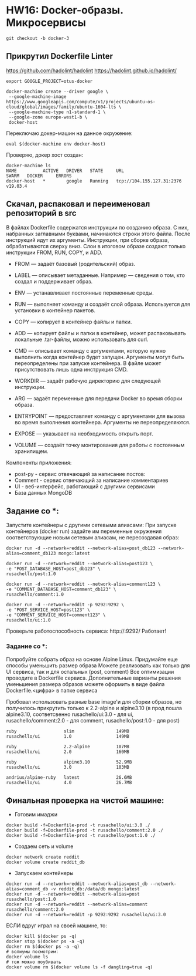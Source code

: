 # HW16: Docker-образы. Микросервисы
```
git checkout -b docker-3
```
## Прикрутил Dockerfile Linter
https://github.com/hadolint/hadolint
https://hadolint.github.io/hadolint/
```
export GOOGLE_PROJECT=otus-docker
```
```
docker-machine create --driver google \
 --google-machine-image https://www.googleapis.com/compute/v1/projects/ubuntu-os-cloud/global/images/family/ubuntu-1604-lts \
 --google-machine-type n1-standard-1 \
 --google-zone europe-west1-b \
 docker-host
```
Переключаю докер-машин на данное окружение:
```
eval $(docker-machine env docker-host)
```
Проверяю, докер хост создан:
```
docker-machine ls
NAME          ACTIVE   DRIVER   STATE     URL                         SWARM   DOCKER     ERRORS
docker-host   *        google   Running   tcp://104.155.127.31:2376           v19.03.4

```
## Скачал, распаковал и переименовал репозиторий в src

В файлах Dockerfile содержатся инструкции по созданию образа. С них, набранных заглавными буквами, начинаются строки этого файла. После инструкций идут их аргументы. Инструкции, при сборке образа, обрабатываются сверху вниз.
Слои в итоговом образе создают только инструкции FROM, RUN, COPY, и ADD.

- FROM — задаёт базовый (родительский) образ.

- LABEL — описывает метаданные. Например — сведения о том, кто создал и поддерживает образ.

- ENV — устанавливает постоянные переменные среды.

- RUN — выполняет команду и создаёт слой образа. Используется для установки в контейнер пакетов.

- COPY — копирует в контейнер файлы и папки.

- ADD — копирует файлы и папки в контейнер, может распаковывать локальные .tar-файлы, можно использовать для curl.

- CMD — описывает команду с аргументами, которую нужно выполнить когда контейнер будет запущен. Аргументы могут быть переопределены при запуске контейнера. В файле может присутствовать лишь одна инструкция CMD.

- WORKDIR — задаёт рабочую директорию для следующей инструкции.

- ARG — задаёт переменные для передачи Docker во время сборки образа.

- ENTRYPOINT — предоставляет команду с аргументами для вызова во время выполнения контейнера. Аргументы не переопределяются.

- EXPOSE — указывает на необходимость открыть порт.

- VOLUME — создаёт точку монтирования для работы с постоянным хранилищем.

Компоненты приложения:
- post-py - сервис отвечающий за написание постов:
- Comment - сервис отвечающий за написание комментариев
- UI - веб-интерфейс, работающий с другими сервисами
- База данных MongoDB


## Задание со *:

Запустите контейнеры с другими сетевыми алиасами:
При запуске контейнеров (docker run) задайте им
переменные окружения соответствующие новым сетевым
алиасам, не пересоздавая образ:
```
docker run -d --network=reddit --network-alias=post_db123 --network-alias=comment_db123 mongo:latest

docker run -d --network=reddit --network-alias=post123 \
-e "POST_DATABASE_HOST=post_db123" \
rusachello/post:1.0

docker run -d --network=reddit --network-alias=comment123 \
-e "COMMENT_DATABASE_HOST=comment_db123" \
rusachello/comment:1.0

docker run -d --network=reddit -p 9292:9292 \
-e "POST_SERVICE_HOST=post123" \
-e "COMMENT_SERVICE_HOST=comment123" \
rusachello/ui:1.0
```
Проверьте работоспособность сервиса:
http://<docker-host-ip>:9292/
Работает!

### Задание со *:

Попробуйте собрать образ на основе Alpine Linux. Придумайте еще способы уменьшить размер образа
Можете реализовать как только для UI сервиса, так и для остальных (post, comment)
Все оптимизации проводите в Dockerfile сервиса.
Дополнительные варианты решения уменьшения размера образов можете оформить в виде файла Dockerfile.<цифра> в папке сервиса

Пробовал использовать разные base image'и для сборки образов, но получилось прикрутить только к 2.2-alpine и alpine3.10 (в прод пошла alpine3.10, соответсвенно rusachello/ui:3.0 - для ui, rusachello/comment:2.0 - для comment, rusachello/post:1.0 - для post)

```
ruby                  slim                149MB
rusachello/ui         1.0                 149MB

ruby                  2.2-alpine          107MB
rusachello/ui         2.0                 160MB

ruby                  alpine3.10          52.9MB
rusachello/ui         3.0                 103MB

andrius/alpine-ruby   latest              26.6MB
rusachello/ui         4.0                 26.7MB
```

## Финальная проверка на чистой машине:
- Готовим имаджи
```
docker build -f=Dockerfile-prod -t rusachello/ui:3.0 ./
docker build -f=Dockerfile-prod -t rusachello/comment:2.0 ./
docker build -f=Dockerfile-prod -t rusachello/post:1.0 ./
```

- Создаем сеть и volume
```
docker network create reddit
docker volume create reddit_db
```

- Запускаем контейнеры
```
docker run -d --network=reddit --network-alias=post_db --network-alias=comment_db -v reddit_db:/data/db mongo:latest
docker run -d --network=reddit --network-alias=post rusachello/post:1.0
docker run -d --network=reddit --network-alias=comment rusachello/comment:2.0
docker run -d --network=reddit -p 9292:9292 rusachello/ui:3.0
```

ЕСЛИ вдруг играл на своей машине, то:
```
docker kill $(docker ps -q)
docker stop $(docker ps -a -q)
docker rm $(docker ps -a -q)
# волиумы посмотрим:
docker volume ls
# тож можно поубивать
docker volume rm $(docker volume ls -f dangling=true -q)
```
